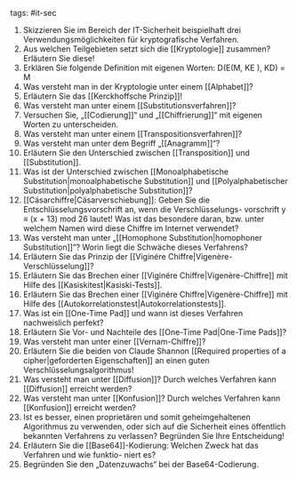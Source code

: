 tags: #it-sec



1. Skizzieren Sie im Bereich der IT-Sicherheit beispielhaft drei Verwendungsmöglichkeiten
für kryptografische Verfahren.
2. Aus welchen Teilgebieten setzt sich die [[Kryptologie]] zusammen? Erläutern Sie diese!
3. Erklären Sie folgende Definition mit eigenen Worten: D(E(M, KE ), KD) = M
4. Was versteht man in der Kryptologie unter einem [[Alphabet]]?
5. Erläutern Sie das [[Kerckhoffsche Prinzip]]!
6. Was versteht man unter einem [[Substitutionsverfahren]]?
7. Versuchen Sie, „[[Codierung]]“ und „[[Chiffrierung]]“ mit eigenen Worten zu unterscheiden.
8. Was versteht man unter einem [[Transpositionsverfahren]]?
9. Was versteht man unter dem Begriff „[[Anagramm]]“?
10. Erläutern Sie den Unterschied zwischen [[Transposition]] und [[Substitution]].
11. Was ist der Unterschied zwischen [[Monoalphabetische Substitution|monoalphabetische Substitution]] und [[Polyalphabetischer Substitution|polyalphabetische Substitution]]?
12. [[Cäsarchiffre|Cäsarverschiebung]]: Geben Sie die Entschlüsselungsvorschrift an, wenn die Verschlüsselungs-
vorschrift y ≡ (x + 13) mod 26 lautet! Was ist das besondere daran, bzw. unter welchem
Namen wird diese Chiffre im Internet verwendet?
13. Was versteht man unter „[[Homophone Substitution|homophoner Substitution]]“? Worin liegt die Schwäche dieses
Verfahrens?
14. Erläutern Sie das Prinzip der [[Viginére Chiffre|Vigenère-Verschlüsselung]]?
15. Erläutern Sie das Brechen einer [[Viginére Chiffre|Vigenère-Chiffre]] mit Hilfe des [[Kasiskitest|Kasiski-Tests]].
16. Erläutern Sie das Brechen einer [[Viginére Chiffre|Vigenère-Chiffre]] mit Hilfe des [[Autokorrelationstest|Autokorrelationstests]].
17. Was ist ein [[One-Time Pad]] und wann ist dieses Verfahren nachweislich perfekt?
18. Erläutern Sie Vor- und Nachteile des [[One-Time Pad|One-Time Pads]]?
19. Was versteht man unter einer [[Vernam-Chiffre]]?
20. Erläutern Sie die beiden von Claude Shannon [[Required properties of a cipher|geforderten Eigenschaften]] an einen guten
Verschlüsselungsalgorithmus!
21. Was versteht man unter [[Diffusion]]? Durch welches Verfahren kann [[Diffusion]] erreicht
werden?
22. Was versteht man unter [[Konfusion]]? Durch welches Verfahren kann [[Konfusion]] erreicht
werden?
23. Ist es besser, einen proprietären und somit geheimgehaltenen Algorithmus zu verwenden,
oder sich auf die Sicherheit eines öffentlich bekannten Verfahrens zu verlassen? Begründen
Sie Ihre Entscheidung!
24. Erläutern Sie die [[Base64]]-Kodierung: Welchen Zweck hat das Verfahren und wie funktio-
niert es?
25. Begründen Sie den „Datenzuwachs“ bei der Base64-Codierung.